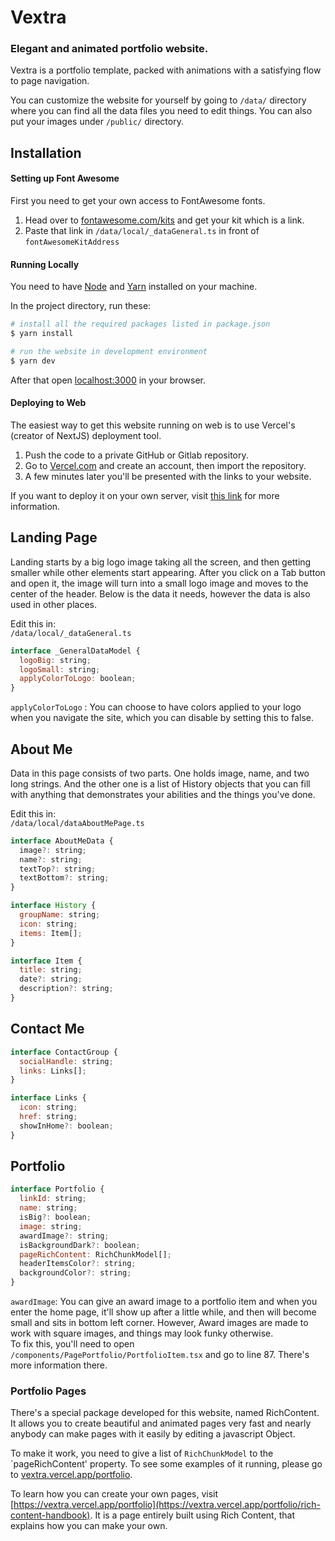# Vextra  
### Elegant and animated portfolio website.

Vextra is a portfolio template, packed with animations with a 
satisfying flow to page navigation. 

You can customize the website for yourself by going to `/data/` 
directory where you can find all the data files you need to edit 
things. You can also put your images under `/public/` directory.

## Installation

#### Setting up Font Awesome

First you need to get your own access to FontAwesome fonts.

1. Head over to [fontawesome.com/kits](https://fontawesome.com/kits) 
and get your kit which is a link.  
2. Paste that link in `/data/local/_dataGeneral.ts` in front of
`fontAwesomeKitAddress`

#### Running Locally

You need to have [Node](https://nodejs.org/en/download/) and [Yarn](https://classic.yarnpkg.com/lang/en/docs/install/) installed on your machine.

In the project directory, run these:
```bash
# install all the required packages listed in package.json
$ yarn install

# run the website in development environment
$ yarn dev
```

After that open [localhost:3000](http://localhost:3000) in your browser.

#### Deploying to Web

The easiest way to get this website running on web is to use Vercel's (creator of NextJS) deployment tool.

1. Push the code to a private GitHub or Gitlab repository.
2. Go to [Vercel.com](https://vercel.com) and create an account, then import the repository.
3. A few minutes later you'll be presented with the links to your website.

If you want to deploy it on your own server, visit [this link](https://nextjs.org/docs/deployment) for more information.


## Landing Page

Landing starts by a big logo image taking all the screen, and then getting smaller while other elements start appearing. After you click on a Tab button and open it, the image will turn into a small logo image and moves to the center of the header. Below is the data it needs, however the data is also used in other places.

Edit this in:  
`/data/local/_dataGeneral.ts`

```js
interface _GeneralDataModel {
  logoBig: string;
  logoSmall: string;
  applyColorToLogo: boolean;
}
```
`applyColorToLogo` : You can choose to have colors applied to your logo when you navigate the site, which you can disable by setting this to false.

## About Me

Data in this page consists of two parts. One holds image, name, and two long strings. And the other one is a list of History objects that you can fill with anything that demonstrates your abilities and the things you've done.

Edit this in:  
`/data/local/dataAboutMePage.ts`

```js
interface AboutMeData {
  image?: string;
  name?: string;
  textTop?: string;
  textBottom?: string;
}

interface History {
  groupName: string;
  icon: string;
  items: Item[];
}

interface Item {
  title: string;
  date?: string;
  description?: string;
}

```

## Contact Me
```js
interface ContactGroup {
  socialHandle: string;
  links: Links[];
}

interface Links {
  icon: string;
  href: string;
  showInHome?: boolean;
}
```

## Portfolio

```js
interface Portfolio {
  linkId: string;
  name: string;
  isBig?: boolean;
  image: string;
  awardImage?: string;
  isBackgroundDark?: boolean;
  pageRichContent: RichChunkModel[];
  headerItemsColor?: string;
  backgroundColor?: string;
}
```

`awardImage`: You can give an award image to a portfolio item and when you enter the home page, it'll show up after a little while, and then will become small and sits in bottom left corner. However, Award images are made to work with square images, and things may look funky otherwise.  
To fix this, you'll need to open `/components/PagePortfolio/PortfolioItem.tsx` and go to line 87. There's more information there.


### Portfolio Pages

There's a special package developed for this website, named RichContent. It allows you to create beautiful and animated pages very fast and nearly anybody can make pages with it easily by editing a javascript Object.

To make it work, you need to give a list of `RichChunkModel` to the `pageRichContent' property. To see some examples of it running, please go to [vextra.vercel.app/portfolio](https://vextra.vercel.app/portfolio).

To learn how you can create your own pages, visit [https://vextra.vercel.app/portfolio](https://vextra.vercel.app/portfolio/rich-content-handbook). It is a page entirely built using Rich Content, that explains how you can make your own.













